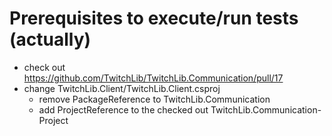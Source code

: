 # Prerequisites to execute/run tests (actually)

- check out https://github.com/TwitchLib/TwitchLib.Communication/pull/17
- change TwitchLib.Client/TwitchLib.Client.csproj
    - remove PackageReference to TwitchLib.Communication
    - add ProjectReference to the checked out TwitchLib.Communication-Project